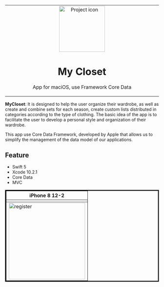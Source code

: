 <table align="center"><tr><td align="center" width="9999">
<img src="https://user-images.githubusercontent.com/10947013/64112337-66c55c00-cd87-11e9-8373-ff1dc2fac6e3.png" align="center" width="150" alt="Project icon">

# My Closet

App for maciOS, use Framework Core Data
</td></tr></table>


<strong>MyCloset</strong>: It is designed to help the user organize their wardrobe, as well as create and combine sets for each season, create custom lists distributed in categories according to the type of clothing.
The basic idea of the app is to facilitate the user to develop a personal style and organization of their wardrobe.

This app use Core Data Framework, developed by Apple that allows us to simplify the management of the data model of our applications.

## Feature
- Swift 5
- Xcode 10.2.1 
- Core Data
- MVC

<table border="3" bordercolor="black" align="center">
    <tr>
        <th colspan="3"> iPhone 8 12-2 </th> 
    </tr>
    
   <tr>
        <td><https://user-images.githubusercontent.com/10947013/64113092-a42ae900-cd89-11e9-8054-ed18919a76b7.png"width="250" alt="login"></td>
<tr>
     <td><img src="https://user-images.githubusercontent.com/10947013/64113142-c7ee2f00-cd89-11e9-8ca2-d0873223ac3f.png"             width="250" alt="register"></td>          
            </tr>
        

  
</table>
